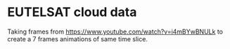 # EUTELSAT cloud data

Taking frames from https://www.youtube.com/watch?v=i4mBYwBNULk to create a 7 frames animations
of same time slice.


  

